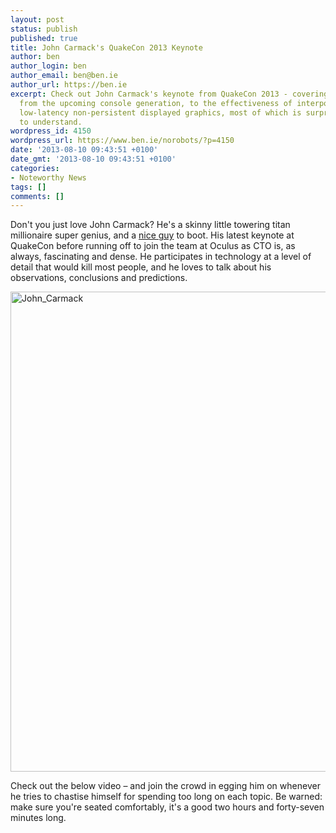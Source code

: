 ```yaml
---
layout: post
status: publish
published: true
title: John Carmack's QuakeCon 2013 Keynote
author: ben
author_login: ben
author_email: ben@ben.ie
author_url: https://ben.ie
excerpt: Check out John Carmack's keynote from QuakeCon 2013 - covering everything
  from the upcoming console generation, to the effectiveness of interpolated time-warped
  low-latency non-persistent displayed graphics, most of which is surprisingly easy
  to understand.
wordpress_id: 4150
wordpress_url: https://www.ben.ie/norobots/?p=4150
date: '2013-08-10 09:43:51 +0100'
date_gmt: '2013-08-10 09:43:51 +0100'
categories:
- Noteworthy News
tags: []
comments: []
---
```

<p>Don't you just love John Carmack? He's a skinny little towering titan millionaire super genius, and a <a href="https://www.techradar.com/news/gaming/id-s-john-carmack-sings-praises-of-open-source-988021" target="_blank">nice guy</a> to boot. His latest keynote at QuakeCon before running off to join the team at Oculus as CTO is, as always, fascinating and dense. He participates in technology at a level of detail that would kill most people, and he loves to talk about his observations, conclusions and predictions.</p>
<p><!--more--></p>
<p><img class="alignnone size-full wp-image-4151" alt="John_Carmack" src="assets/uploads/norobots/uploads/2013/08/John_Carmacknewblog.jpg" width="642" height="768" /></p>
<p>Check out the below video – and join the crowd in egging him on whenever he tries to chastise himself for spending too long on each topic. Be warned: make sure you're seated comfortably, it's a good two hours and forty-seven minutes long.</p>
